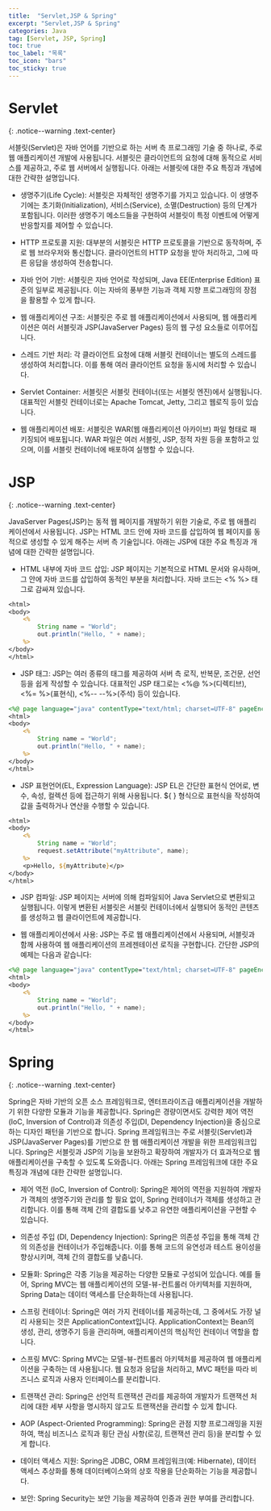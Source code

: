 ```yaml
---
title:  "Servlet,JSP & Spring"
excerpt: "Servlet,JSP & Spring"
categories: Java
tag: [Servlet, JSP, Spring]
toc: true
toc_label: "목록"
toc_icon: "bars"
toc_sticky: true
---
```


# Servlet
{: .notice--warning .text-center}

서블릿(Servlet)은 자바 언어를 기반으로 하는 서버 측 프로그래밍 기술 중 하나로, 주로 웹 애플리케이션 개발에 사용됩니다. 서블릿은 클라이언트의 요청에 대해 동적으로 서비스를 제공하고, 주로 웹 서버에서 실행됩니다. 아래는 서블릿에 대한 주요 특징과 개념에 대한 간략한 설명입니다.

- 생명주기(Life Cycle): 서블릿은 자체적인 생명주기를 가지고 있습니다. 이 생명주기에는 초기화(Initialization), 서비스(Service), 소멸(Destruction) 등의 단계가 포함됩니다. 이러한 생명주기 메소드들을 구현하여 서블릿이 특정 이벤트에 어떻게 반응할지를 제어할 수 있습니다.

- HTTP 프로토콜 지원: 대부분의 서블릿은 HTTP 프로토콜을 기반으로 동작하며, 주로 웹 브라우저와 통신합니다. 클라이언트의 HTTP 요청을 받아 처리하고, 그에 따른 응답을 생성하여 전송합니다.

- 자바 언어 기반: 서블릿은 자바 언어로 작성되며, Java EE(Enterprise Edition) 표준의 일부로 제공됩니다. 이는 자바의 풍부한 기능과 객체 지향 프로그래밍의 장점을 활용할 수 있게 합니다.

- 웹 애플리케이션 구조: 서블릿은 주로 웹 애플리케이션에서 사용되며, 웹 애플리케이션은 여러 서블릿과 JSP(JavaServer Pages) 등의 웹 구성 요소들로 이루어집니다.

- 스레드 기반 처리: 각 클라이언트 요청에 대해 서블릿 컨테이너는 별도의 스레드를 생성하여 처리합니다. 이를 통해 여러 클라이언트 요청을 동시에 처리할 수 있습니다.

- Servlet Container: 서블릿은 서블릿 컨테이너(또는 서블릿 엔진)에서 실행됩니다. 대표적인 서블릿 컨테이너로는 Apache Tomcat, Jetty, 그리고 웹로직 등이 있습니다.

- 웹 애플리케이션 배포: 서블릿은 WAR(웹 애플리케이션 아카이브) 파일 형태로 패키징되어 배포됩니다. WAR 파일은 여러 서블릿, JSP, 정적 자원 등을 포함하고 있으며, 이를 서블릿 컨테이너에 배포하여 실행할 수 있습니다.

# JSP
{: .notice--warning .text-center}

JavaServer Pages(JSP)는 동적 웹 페이지를 개발하기 위한 기술로, 주로 웹 애플리케이션에서 사용됩니다. JSP는 HTML 코드 안에 자바 코드를 삽입하여 웹 페이지를 동적으로 생성할 수 있게 해주는 서버 측 기술입니다. 아래는 JSP에 대한 주요 특징과 개념에 대한 간략한 설명입니다.

- HTML 내부에 자바 코드 삽입: JSP 페이지는 기본적으로 HTML 문서와 유사하며, 그 안에 자바 코드를 삽입하여 동적인 부분을 처리합니다. 자바 코드는 <% %> 태그로 감싸져 있습니다.

```jsp
<html>
<body>
    <% 
        String name = "World";
        out.println("Hello, " + name);
    %>
</body>
</html>
```

- JSP 태그: JSP는 여러 종류의 태그를 제공하여 서버 측 로직, 반복문, 조건문, 선언 등을 쉽게 작성할 수 있습니다. 대표적인 JSP 태그로는 <%@ %>(디렉티브), <%= %>(표현식), <%-- --%>(주석) 등이 있습니다.

```jsp
<%@ page language="java" contentType="text/html; charset=UTF-8" pageEncoding="UTF-8"%>
<html>
<body>
    <% 
        String name = "World";
        out.println("Hello, " + name);
    %>
</body>
</html>
```

- JSP 표현언어(EL, Expression Language): JSP EL은 간단한 표현식 언어로, 변수, 속성, 컬렉션 등에 접근하기 위해 사용됩니다. ${ } 형식으로 표현식을 작성하여 값을 출력하거나 연산을 수행할 수 있습니다.

```jsp
<html>
<body>
    <% 
        String name = "World";
        request.setAttribute("myAttribute", name);
    %>
    <p>Hello, ${myAttribute}</p>
</body>
</html>
```

- JSP 컴파일: JSP 페이지는 서버에 의해 컴파일되어 Java Servlet으로 변환되고 실행됩니다. 이렇게 변환된 서블릿은 서블릿 컨테이너에서 실행되어 동적인 콘텐츠를 생성하고 웹 클라이언트에 제공합니다.

- 웹 애플리케이션에서 사용: JSP는 주로 웹 애플리케이션에서 사용되며, 서블릿과 함께 사용하여 웹 애플리케이션의 프레젠테이션 로직을 구현합니다.
간단한 JSP의 예제는 다음과 같습니다:

```jsp
<%@ page language="java" contentType="text/html; charset=UTF-8" pageEncoding="UTF-8"%>
<html>
<body>
    <% 
        String name = "World";
        out.println("Hello, " + name);
    %>
</body>
</html>
```

# Spring
{: .notice--warning .text-center}

Spring은 자바 기반의 오픈 소스 프레임워크로, 엔터프라이즈급 애플리케이션을 개발하기 위한 다양한 모듈과 기능을 제공합니다. Spring은 경량이면서도 강력한 제어 역전(IoC, Inversion of Control)과 의존성 주입(DI, Dependency Injection)을 중심으로 하는 디자인 패턴을 기반으로 합니다. Spring 프레임워크는 주로 서블릿(Servlet)과 JSP(JavaServer Pages)를 기반으로 한 웹 애플리케이션 개발을 위한 프레임워크입니다. Spring은 서블릿과 JSP의 기능을 보완하고 확장하여 개발자가 더 효과적으로 웹 애플리케이션을 구축할 수 있도록 도와줍니다. 아래는 Spring 프레임워크에 대한 주요 특징과 개념에 대한 간략한 설명입니다.

- 제어 역전 (IoC, Inversion of Control): Spring은 제어의 역전을 지원하여 개발자가 객체의 생명주기와 관리를 할 필요 없이, Spring 컨테이너가 객체를 생성하고 관리합니다. 이를 통해 객체 간의 결합도를 낮추고 유연한 애플리케이션을 구현할 수 있습니다.

- 의존성 주입 (DI, Dependency Injection): Spring은 의존성 주입을 통해 객체 간의 의존성을 컨테이너가 주입해줍니다. 이를 통해 코드의 유연성과 테스트 용이성을 향상시키며, 객체 간의 결합도를 낮춥니다.

- 모듈화: Spring은 각종 기능을 제공하는 다양한 모듈로 구성되어 있습니다. 예를 들어, Spring MVC는 웹 애플리케이션의 모델-뷰-컨트롤러 아키텍처를 지원하며, Spring Data는 데이터 액세스를 단순화하는데 사용됩니다.

- 스프링 컨테이너: Spring은 여러 가지 컨테이너를 제공하는데, 그 중에서도 가장 널리 사용되는 것은 ApplicationContext입니다. ApplicationContext는 Bean의 생성, 관리, 생명주기 등을 관리하며, 애플리케이션의 핵심적인 컨테이너 역할을 합니다.

- 스프링 MVC: Spring MVC는 모델-뷰-컨트롤러 아키텍처를 제공하여 웹 애플리케이션을 구축하는 데 사용됩니다. 웹 요청과 응답을 처리하고, MVC 패턴을 따라 비즈니스 로직과 사용자 인터페이스를 분리합니다.

- 트랜잭션 관리: Spring은 선언적 트랜잭션 관리를 제공하여 개발자가 트랜잭션 처리에 대한 세부 사항을 명시하지 않고도 트랜잭션을 관리할 수 있게 합니다.

- AOP (Aspect-Oriented Programming): Spring은 관점 지향 프로그래밍을 지원하여, 핵심 비즈니스 로직과 횡단 관심 사항(로깅, 트랜잭션 관리 등)을 분리할 수 있게 합니다.

- 데이터 액세스 지원: Spring은 JDBC, ORM 프레임워크(예: Hibernate), 데이터 액세스 추상화를 통해 데이터베이스와의 상호 작용을 단순화하는 기능을 제공합니다.

- 보안: Spring Security는 보안 기능을 제공하여 인증과 권한 부여를 관리합니다.